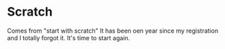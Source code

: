 # Scratch
Comes from "start with scratch" 
It has been oen year since my registration and I totally forgot it. It's time to start again.
